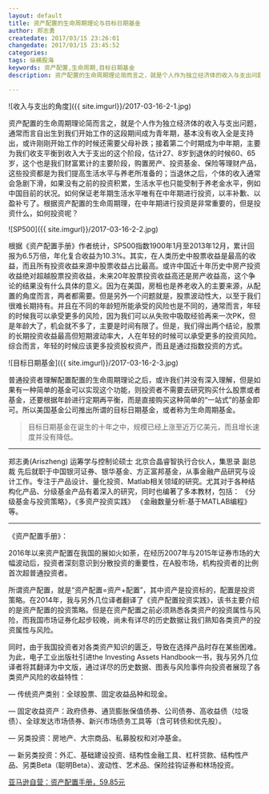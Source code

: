```yaml
---
layout: default
title: 资产配置的生命周期理论与目标日期基金
author: 郑志勇
createdate: 2017/03/15 23:26:01
changedate: 2017/03/15 23:45:52
categories:
tags: 纵横股海
keywords: 资产配置,生命周期,目标日期基金
description: 资产配置的生命周期理论简而言之，就是个人作为独立经济体的收入与支出问题，当退休之后，个体的收入通常会急剧下滑，应当怎样规划自己一生的理财？

---
```


![收入与支出的角度]({{ site.imgurl}}/2017-03-16-2-1.jpg)

资产配置的生命周期理论简而言之，就是个人作为独立经济体的收入与支出问题，通常而言自出生到我们开始工作的这段期间成为青年期，基本没有收入全是支持出，或许刚刚开始工作的时候还需要父母补跌；接着第二个时期成为中年期，主要为我们收支平衡到收入大于支出的这个阶段，估计27、8岁到退休的时候60、65岁，这个也是我们财富累计的主要阶段，购置房产、投资基金、保险等理财产品，这些投资都是为我们提高生活水平与养老所准备的；当退休之后，个体的收入通常会急剧下滑，如果没有之前的投资积累，生活水平也只能受制于养老金水平，例如中国目前的状况。如何保证老年期生活水平唯有在中年期进行投资，以丰补歉、以盈补亏了。根据资产配置的生命周期理，在中年期进行投资是非常重要的，但是投资什么，如何投资呢？

![SP500]({{ site.imgurl}}/2017-03-16-2-2.jpg)

根据《资产配置手册》作者统计，SP500指数1900年1月至2013年12月，累计回报为6.5万倍，年化复合收益为10.3%。其实，在人类历史中股票收益是最高的收益，而且所有投资收益来源中股票收益占比最高。或许中国近十年历史中房产投资收益绝对超越股票投资收益，未来20年股票投资收益高还是房产收益高，这个争论的结果没有什么具体的意义。因为在美国，房租也是养老收入的主要来源，从配置的角度而言，两者都需要。但是另外一个问题就是，股票波动性大，以至于我们很难长期持有。并且在不同的年龄短所能承受的风险也是不同的，通常而言，年轻的时候我可以承受更多的风险，因为我们可以从失败中吸取经验再来一次PK，但是年龄大了，机会就不多了，主要是时间有限了。但是，我们得出两个结论，股票的长期投资收益最高但短期波动率大，人在年轻的时候可以承受更多的投资风险。综合而言，年轻的时候应该更多投资股权资产，而且是通过指数投资的方式。

![目标日期基金]({{ site.imgurl}}/2017-03-16-2-3.jpg)

普通投资者理解配置配置的生命周期理论之后，或许我们并没有深入理解，但是如果有一种简单的基金可以实现这个功能，则投资者不需要去研究购买什么股票或者基金，还要根据年龄进行定期再平衡，而是直接购买这种简单的“一站式”的基金即可。所以美国基金公司推出所谓的目标日期基金，或者称为生命周期基金。

>目标日期基金在诞生的十年之中，规模已经上涨至近万亿美元，而且增长速度并没有降低。

----

郑志勇(Ariszheng) 运筹学与控制论硕士 北京合晶睿智执行合伙人，集思录 副总裁 先后就职于中国银河证券、银华基金、方正富邦基金，从事金融产品研究与设计工作。专注于产品设计、量化投资、Matlab相关领域的研究。尤其对于各种结构化产品、分级基金产品有着深入的研究，同时也编著了多本教材，包括： 《分级基金与投资策略》，《多资产投资实践》 《金融数量分析:基于MATLAB编程》等。

----

《资产配置手册》：

2016年以来资产配置在我国的展如火如荼，在经历2007年与2015年证券市场的大幅波动后，投资者深刻意识到分散投资的重要性，在A股市场，机构投资者的比例首次超普通投资者。

所谓资产配置，就是“资产配置=资产+配置”，其中资产是投资标的，配置是投资策略。在2014年，我与另外几位译者翻译了《资产配置投资实践》，该书主要介绍的是资产配置的投资策略。但是在资产配置之前必须熟悉各类资产的投资属性与风险，而我国市场证券化起步较晚，尚未有详尽的历史数据让我们熟知各类资产的投资属性与风险。

同时，由于我国投资者对各类资产知识的匮乏，导致在选择产品时存在某些困难。为此，电子工业出版社引进the Investing Assets Handbook一书，我与另外几位译者将其翻译为中文版，通过详尽的历史数据、图表与风险事件向投资者展现了各类资产风险的收益特性：

— 传统资产类别：全球股票、固定收益品种和现金。

— 固定收益资产：政府债券、通货膨胀保值债券、公司债券、高收益债（垃圾债）、全球发达市场债券、新兴市场债务工具等（含可转债和优先股）。

— 另类投资：房地产、大宗商品、私募股权和对冲基金。

— 新另类投资：外汇、基础建设投资、结构性金融工具、杠杆贷款、结构性产品、另类Beta（聪明Beta）、波动性、艺术品、保险挂钩证券和林场投资。

<a  href="https://www.amazon.cn/gp/product/B01N4KC9K0/ref=as_li_ss_tl?ie=UTF8&camp=536&creative=3132&creativeASIN=B01N4KC9K0&linkCode=as2&tag=znrio-23">亚马逊自营：资产配置手册，59.85元</a><img src="http://ir-cn.amazon-adsystem.com/e/ir?t=znrio-23&l=as2&o=28&a=B01N4KC9K0" width="1" height="1" border="0" alt="" style="border:none !important; margin:0px !important;" />
